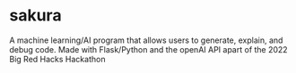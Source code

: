 # sakura
 A machine learning/AI program that allows users to generate, explain, and debug code. Made with Flask/Python and the openAI API apart of the 2022 Big Red Hacks Hackathon
